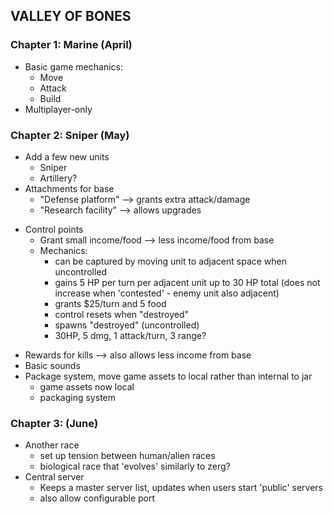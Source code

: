 ## VALLEY OF BONES

### Chapter 1: Marine (April)

- Basic game mechanics:
    - Move
    - Attack
    - Build
- Multiplayer-only

### Chapter 2: Sniper (May)

- Add a few new units
    + Sniper
    - Artillery?
- Attachments for base
    - "Defense platform" --> grants extra attack/damage
    - "Research facility" --> allows upgrades
+ Control points
    - Grant small income/food --> less income/food from base
    - Mechanics:
        - can be captured by moving unit to adjacent space when uncontrolled
        - gains 5 HP per turn per adjacent unit up to 30 HP total (does not increase when 'contested' - enemy unit also adjacent)
        - grants $25/turn and 5 food
        - control resets when "destroyed"
        - spawns "destroyed" (uncontrolled)
        - 30HP, 5 dmg, 1 attack/turn, 3 range?
- Rewards for kills --> also allows less income from base
- Basic sounds
- Package system, move game assets to local rather than internal to jar
    + game assets now local
    - packaging system
    
### Chapter 3: (June)

- Another race
    - set up tension between human/alien races
    - biological race that 'evolves' similarly to zerg?
- Central server
    - Keeps a master server list, updates when users start 'public' servers
    - also allow configurable port